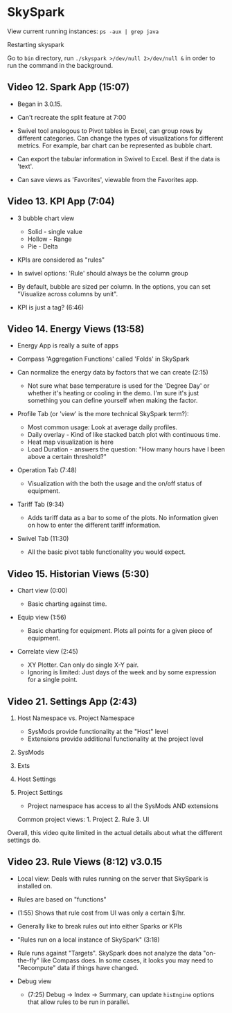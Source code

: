 # SkySpark

View current running instances: `ps -aux | grep java`

Restarting skyspark

Go to `bin` directory, run `./skyspark >/dev/null 2>/dev/null &` in
order to run the command in the background.


## Video 12. Spark App (15:07)
- Began in 3.0.15.
- Can't recreate the split feature at 7:00
- Swivel tool analogous to Pivot tables in Excel, can group rows by
  different categories. Can change the types of visualizations for
  different metrics. For example, bar chart can be represented as bubble
  chart.

- Can export the tabular information in Swivel to Excel. Best if the
  data is 'text'.

- Can save views as 'Favorites', viewable from the Favorites app.


## Video 13. KPI App (7:04)

- 3 bubble chart view
    - Solid - single value
    - Hollow - Range
    - Pie - Delta

- KPIs are considered as "rules"

- In swivel options: 'Rule' should always be the column group
- By default, bubble are sized per column. In the options, you can set
  "Visualize across columns by unit".

- KPI is just a tag? (6:46)

## Video 14. Energy Views (13:58)

- Energy App is really a suite of apps
- Compass 'Aggregation Functions' called 'Folds' in SkySpark
- Can normalize the energy data by factors that we can create (2:15)
    - Not sure what base temperature is used for the 'Degree Day' or
      whether it's heating or cooling in the demo. I'm sure it's just
      something you can define yourself when making the factor.

- Profile Tab (or 'view' is the more technical SkySpark term?):
    - Most common usage: Look at average daily profiles.
    - Daily overlay - Kind of like stacked batch plot with continuous
      time.
    - Heat map visualization is here
    - Load Duration - answers the question: "How many hours have I been
      above a certain threshold?"

- Operation Tab (7:48)
    - Visualization with the both the usage and the on/off status of
      equipment.

- Tariff Tab (9:34)
    - Adds tariff data as a bar to some of the plots. No information given
    on how to enter the different tariff information.

- Swivel Tab (11:30)
    - All the basic pivot table functionality you would expect.


## Video 15. Historian Views (5:30)

- Chart view (0:00)
    - Basic charting against time.

- Equip view (1:56)
    - Basic charting for equipment. Plots all points for a given piece
      of equipment.

- Correlate view (2:45)
    - XY Plotter. Can only do single X-Y pair.
    - Ignoring is limited: Just days of the week and by some expression
      for a single point.

## Video 21. Settings App (2:43)

1. Host Namespace vs. Project Namespace
    - SysMods provide functionality at the "Host" level
    - Extensions provide additional functionality at the project level
2. SysMods
3. Exts
4. Host Settings
5. Project Settings
    - Project namespace has access to all the SysMods AND extensions

    Common project views:
        1. Project
        2. Rule
        3. UI

Overall, this video quite limited in the actual details about what the
different settings do.


## Video 23. Rule Views (8:12) v3.0.15

- Local view: Deals with rules running on the server that SkySpark is
  installed on.

- Rules are based on "functions"
- (1:55) Shows that rule cost from UI was only a certain $/hr.

- Generally like to break rules out into either Sparks or KPIs

- "Rules run on a local instance of SkySpark" (3:18)

- Rule runs against "Targets". SkySpark does not analyze the data
  "on-the-fly" like Compass does. In some cases, it looks you may need
  to "Recompute" data if things have changed.

- Debug view
    - (7:25) Debug -> Index -> Summary, can update `hisEngine` options
      that allow rules to be run in parallel.

